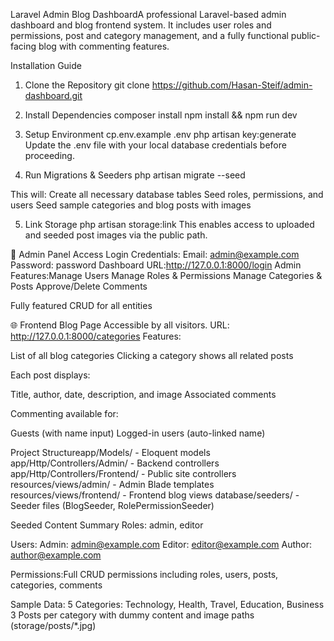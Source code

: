 Laravel Admin Blog DashboardA professional Laravel-based admin dashboard and blog frontend system. It includes user roles and permissions, post and category management, and a fully functional public-facing blog with commenting features.

Installation Guide

1. Clone the Repository
git clone https://github.com/Hasan-Steif/admin-dashboard.git


2. Install Dependencies
composer install
npm install && npm run dev

3. Setup Environment
cp.env.example .env
php artisan key:generate
Update the .env file with your local database credentials before proceeding.

4. Run Migrations & Seeders
php artisan migrate --seed

This will:
Create all necessary database tables
Seed roles, permissions, and users
Seed sample categories and blog posts with images

5. Link Storage
php artisan storage:link
This enables access to uploaded and seeded post images via the public path.

🔐 Admin Panel Access
Login Credentials:
Email: admin@example.com
Password: password
Dashboard URL:http://127.0.0.1:8000/login
Admin Features:Manage Users
Manage Roles & Permissions
Manage Categories & Posts
Approve/Delete Comments

Fully featured CRUD for all entities

🌐 Frontend Blog Page
Accessible by all visitors.
URL:
http://127.0.0.1:8000/categories
Features:

List of all blog categories
Clicking a category shows all related posts

Each post displays:

Title, author, date, description, and image
Associated comments

Commenting available for:

Guests (with name input)
Logged-in users (auto-linked name)

Project Structureapp/Models/ - Eloquent models
app/Http/Controllers/Admin/ - Backend controllers
app/Http/Controllers/Frontend/ - Public site controllers
resources/views/admin/ - Admin Blade templates
resources/views/frontend/ - Frontend blog views
database/seeders/ - Seeder files (BlogSeeder, RolePermissionSeeder)

Seeded Content Summary 
Roles:
admin, editor

Users:
Admin: admin@example.com
Editor: editor@example.com
Author: author@example.com

Permissions:Full CRUD permissions including roles, users, posts, categories, comments

Sample Data:
5 Categories: Technology, Health, Travel, Education, Business
3 Posts per category with dummy content and image paths 
(storage/posts/*.jpg)

